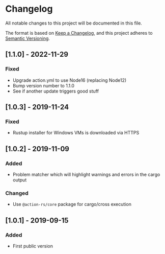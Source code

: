 # Changelog
All notable changes to this project will be documented in this file.

The format is based on [Keep a Changelog](https://keepachangelog.com/en/1.0.0/),
and this project adheres to [Semantic Versioning](https://semver.org/spec/v2.0.0.html).

## [1.1.0] - 2022-11-29

### Fixed

- Upgrade action.yml to use Node16 (replacing Node12)
- Bump version number to 1.1.0
- See if another update triggers good stuff

## [1.0.3] - 2019-11-24

### Fixed

- Rustup installer for Windows VMs is downloaded via HTTPS

## [1.0.2] - 2019-11-09

### Added

- Problem matcher which will highlight warnings and errors in the cargo output

### Changed

- Use `@action-rs/core` package for cargo/cross execution

## [1.0.1] - 2019-09-15

### Added

- First public version
